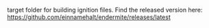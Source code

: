 target folder for building ignition files.
Find the released version here:
https://github.com/einnamehalt/endermite/releases/latest
